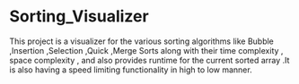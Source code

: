 # Sorting_Visualizer
This project is a visualizer for the various sorting algorithms like Bubble ,Insertion ,Selection ,Quick ,Merge Sorts along with their time complexity , space complexity , and also provides runtime for the current sorted array .It is also having a speed limiting functionality in high to low manner.
